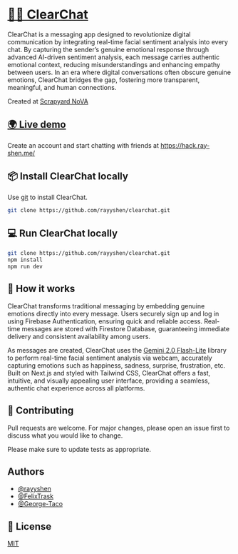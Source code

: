 # [🔎💬  ClearChat](https://hack.ray-shen.me/)

ClearChat is a messaging app designed to revolutionize digital communication by integrating real-time facial sentiment analysis into every chat. By capturing the sender’s genuine emotional response through advanced AI-driven sentiment analysis, each message carries authentic emotional context, reducing misunderstandings and enhancing empathy between users. In an era where digital conversations often obscure genuine emotions, ClearChat bridges the gap, fostering more transparent, meaningful, and human connections. 

Created at [Scrapyard NoVA](https://scrapyard.hackclub.com/nova)

## [🌍 Live demo](https://hack.ray-shen.me/)

Create an account and start chatting with friends at https://hack.ray-shen.me/

## 📦 Install ClearChat locally

Use [git](https://git-scm.com/downloads) to install ClearChat.

```bash
git clone https://github.com/rayyshen/clearchat.git
```

## 💻 Run ClearChat locally

```bash
git clone https://github.com/rayyshen/clearchat.git
npm install
npm run dev
```
## 🤔 How it works
ClearChat transforms traditional messaging by embedding genuine emotions directly into every message. Users securely sign up and log in using Firebase Authentication, ensuring quick and reliable access. Real-time messages are stored with Firestore Database, guaranteeing immediate delivery and consistent availability among users.

As messages are created, ClearChat uses the [Gemini 2.0 Flash-Lite](https://developers.googleblog.com/en/gemini-2-family-expands/) library to perform real-time facial sentiment analysis via webcam, accurately capturing emotions such as happiness, sadness, surprise, frustration, etc. Built on Next.js and styled with Tailwind CSS, ClearChat offers a fast, intuitive, and visually appealing user interface, providing a seamless, authentic chat experience across all platforms.

## 💞 Contributing
Pull requests are welcome. For major changes, please open an issue first to discuss what you would like to change.

Please make sure to update tests as appropriate.

## Authors

- [@rayyshen](https://www.github.com/rayyshen)
- [@FelixTrask](https://github.com/FelixTrask)
- [@George-Taco](https://github.com/George-Taco)


## 🔑 License
[MIT](https://choosealicense.com/licenses/mit/)
